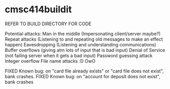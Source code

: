 # cmsc414buildit
REFER TO BUILD DIRECTORY FOR CODE

Potential attacks: 
Man in the middle (Impersonating client/server maybe?)
Repeat attacks (Listening to and repeating old messages to make an effect happen)
Eavesdropping (Listening and understanding communications)
Buffer overflows (giving atm lots of input that is bad input)
Denial of Service (not failing server when it gets a bad input)
Password guessing attack 
Integer overflow 
File name attacks 
:D
OwO

FIXED Known bug: on "card file already exists" or "card file does not exist", bank crashes. 
FIXED Known bug: on "account for deposit does not exist", bank crashes